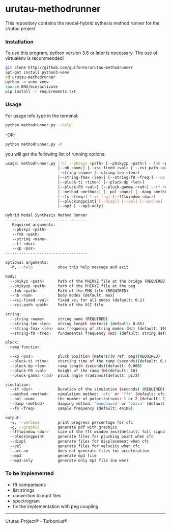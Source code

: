 # urutau-methodrunner
This repository contains the modal-hybrid sythesis method runner for the Urutau project


### Installation
To use this program, python version 3.6 or later is necessary.
The use of virtualenv is recommended!

```bash
git clone http://github.com/guifonte/urutau-methodrunner
apt-get install python3-venv
cd urutau-methodrunner
python -m venv venv
source ENV/bin/activate
pip install -r requirements.txt
```

### Usage
For usage info type in the terminal:
```bash
python methodrunner.py --help
```
-OR-
```bash
python methodrunner.py -h
```
you will get the following list of running options:
```bash
usage: methodrunner.py [-h] --phikyz <path> [--phikyzp <path>] --fmk <path>
                       [--nb <num>] [--xsi-fixed <val> | --xsi-path <path>]
                       --string <name> [--string-len <len>]
                       [--string-fmax <len>] [--string-f0 <freq>] --xp <pos>
                       [--pluck-ti <time>] [--pluck-dp <len>]
                       [--pluck-F0 <val>] [--pluck-gamma <rad>] --tf <dur>
                       [--method <method>] [--pol <num>] [--damp <method>]
                       [--fs <freq>] [-v] [-g] [--fftwindow <dur>]
                       [--pluckingpoint] [--displ] [--vel] [--acc-no]
                       [--mp3 | --mp3-only]

Hybrid Modal Synthesis Method Runner
------------------------------------
   Required arguments:
   --phikyz <path>
   --fmk <path>
   --string <name>
   --tf <dur>
   --xp <pos>
------------------------------------

optional arguments:
  -h, --help           show this help message and exit

body:
  --phikyz <path>      Path of the PHIKYZ file at the bridge (REQUIRED)
  --phikyzp <path>     Path of the PHIKYZ file at the peg
  --fmk <path>         Path of the FMK file (REQUIRED)
  --nb <num>           body modes (default: max)
  --xsi-fixed <val>    fixed xsi for all modes (default: 0.1)
  --xsi-path <path>    Path of the XSI file

string:
  --string <name>      string name (REQUIRED)
  --string-len <len>   string length (meters) (default: 0.65)
  --string-fmax <len>  max frequency of string modes (Hz) (default: 10000)
  --string-f0 <freq>   fundamental frequency (Hz) (default: string default f0)

pluck:
  ramp function

  --xp <pos>           pluck position (meters)(0 ref: peg)(REQUIRED)
  --pluck-ti <time>    starting time of the ramp (seconds)(default: 0.001)
  --pluck-dp <len>     ramp length (seconds)(default: 0.008)
  --pluck-F0 <val>     height of the ramp (N)(default: 10)
  --pluck-gamma <rad>  pluck angle (radians)(default: pi/2)

simulation:
  --tf <dur>           Duration of the simulation (seconds) (REQUIRED)
  --method <method>    simulation method: 'cfc' or 'fft' (default: cfc)
  --pol <num>          the number of polarizations: 1 or 2 (default: 2)
  --damp <method>      damping method: 'woodhouse' or 'paiva' (default: paiva)
  --fs <freq>          sample frequency (default: 44100)

output:
  -v, --verbose        print progress percentage for cfc
  -g, --graphic        generate pdf with graphics
  --fftwindow <dur>    size of the fft window (ms)(default: full signal)
  --pluckingpoint      generate files for plucking point when cfc
  --displ              generate files for displacement when cfc
  --vel                generate files for velocity when cfc
  --acc-no             does not generate files for acceleration
  --mp3                generate mp3 file
  --mp3-only           generate only mp3 file (no wav)
```

### To be implemented
* fft comparisons
* list strings
* convertion to mp3 files
* spectrogram
* fix the implementation with peg coupling

---

Urutau Project® - Turbonius®
